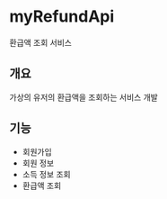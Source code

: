 # myRefundApi
환급액 조회 서비스 

## 개요
가상의 유저의 환급액을 조회하는 서비스 개발

## 기능
* 회원가입
* 회원 정보
* 소득 정보 조회
* 환급액 조회

